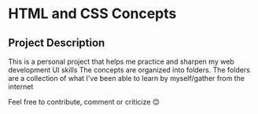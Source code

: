 # HTML and CSS Concepts

## Project Description
This is a personal project that helps me practice and sharpen my web development UI skills
The concepts are organized into folders. The folders are a collection of what I've been able to learn by myself/gather from the internet

Feel free to contribute, comment or criticize 😊